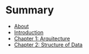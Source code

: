 # Summary

* [About](About.md)
* [Introduction](content/Content.md)
* [Chapter 1: Arquitecture](content/Chapter1.md)
* [Chapter 2: Structure of Data](content/Chapter2.md)

